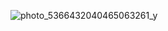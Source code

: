 ![photo_5366432040465063261_y](https://github.com/user-attachments/assets/e8b02a25-b7bd-4e67-b45d-a3966d020ae3)
